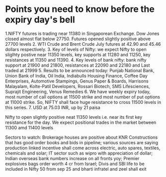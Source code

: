 # Points you need to know before the expiry day's bell
1.NIFTY futures is trading near 11380 in Singaporean Exchange. Dow Jones closed almost flat below 27750. Futures opened slightly positive above 27700 levels
2. WTI Crude and Brent Crude July futures at 42.90 and 45.46 dollars respectively.
3. Key of levels of Nifty: we expect Nifty to open sliglhty postive near 11350 levels, key supports at 11280 and 11250, key resistances at 11350 and 11390.
4. Key levels of bank nifty: bank nifty support at 21900 and 21800, resistances at 22090 and 22180 and Last traded at 21999
5. Results to be announced today: Punjab National Bank, Union Bank of India, Oil India, Indiabulls Housing Finance, Coffee Day Enterprises, Automotive Stampings, Genus Paper & Boards, Harrisons Malayalam, Kolte-Patil Developers, Rossari Biotech, SMS Lifesciences, Suprajit Engineering, Venus Remedies
6. We have weekly expiry today, most number of call options at 11500 strike and most number of put options at 11000 strike. So, NIFTY shall face huge resistance to cross 11500 levels in this series.
7. USD at 75.03 INR, up by 21 paisa

Nifty to open slightly positive neat 11350 levels i.e. near its first key resistance for the day. We expect positional trades in the market between 11300 amd 11400 levels

Sectors to watch: Brokerage houses are positive about KNR Constructions that has good order books and  bids in pipeline; various sources are saying production linked incentive shall come across electric, auto spares, textiles, chemicals and solar; IT sector such as wipro with appreciation of dollar; Indian overseas bank numbers increase on all fronts yoy; Premier explosives bags order worth 4 cr from Israel; Divis and SBI life to be included in Nifty 50 from sep 25 and bharti infratel and zeel shall exit 
